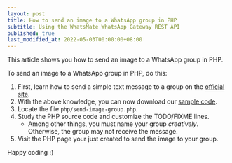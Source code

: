 ```yaml
---
layout: post
title: How to send an image to a WhatsApp group in PHP
subtitle: Using the WhatsMate WhatsApp Gateway REST API
published: true
last_modified_at: 2022-05-03T00:00:00+08:00
---
```


This article shows you how to send an image to a WhatsApp group in PHP.


To send an image to a WhatsApp group in PHP, do this:

1. First, learn how to send a simple text message to a group on the [official site](https://www.whatsmate.net/whatsapp-group-message-api.html). 
2. With the above knowledge, you can now download our [sample code](https://github.com/whatsmate/wa-demos/archive/master.zip).
3. Locate the file `php/send-image-group.php`.  <script src="https://gist.github.com/whatsmate/33a8d1e246a3f6adbc3d03390b52262c.js"></script>
4. Study the PHP source code and customize the TODO/FIXME lines.
   * Among other things, you must name your group *creatively*. Otherwise, the group may not receive the message.
5. Visit the PHP page your just created to send the image to your group.


Happy coding :) 


<br>
<script async src="//pagead2.googlesyndication.com/pagead/js/adsbygoogle.js"></script>
<ins class="adsbygoogle"
     style="display:inline-block;width:728px;height:90px"
     data-ad-client="ca-pub-7383487179928477"
     data-ad-slot="6959057004"></ins>
<script>
(adsbygoogle = window.adsbygoogle || []).push({});
</script>
<br>

